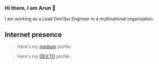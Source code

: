 ### Hi there,  I am Arun 👋
I am working as a Lead DevOps Engineer in a multinational organisation.


## Internet presence

> Here's my [medium](https://medium.com/@arunksingh16) profile.

> Here's my [DEV.TO](https://dev.to/arunksingh16) profile.



<!--
**arunksingh16/arunksingh16** is a ✨ _special_ ✨ repository because its `README.md` (this file) appears on your GitHub profile.

Here are some ideas to get you started:

- 🔭 I’m currently working on ...
- 🌱 I’m currently learning ...
- 👯 I’m looking to collaborate on ...
- 🤔 I’m looking for help with ...
- 💬 Ask me about ...
- 📫 How to reach me: ...
- 😄 Pronouns: ...
- ⚡ Fun fact: ...
-->
